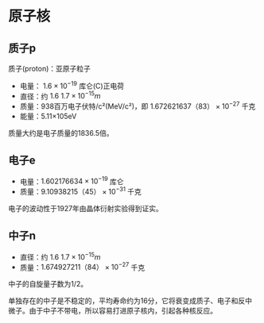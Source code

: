 # 原子核

## 质子p

质子(proton)：亚原子粒子

- 电量： $1.6 × 10^{-19}$ 库仑(C)正电荷
- 直径：约 $1.6~1.7×10^{−15}m$ 
- 质量：938百万电子伏特/c²(MeV/c²)，即 $1.672621637（83）×10^{-27}$ 千克
- 能量：5.11×105eV

质量大约是电子质量的1836.5倍。

## 电子e

- 电量：$1.602176634×10^{-19}$ 库仑
- 质量：$9.10938215（45）×10^{-31}$ 千克

电子的波动性于1927年由晶体衍射实验得到证实。

## 中子n

- 直径：约 $1.6~1.7×10^{−15}m$ 
- 质量：$1.674927211（84）×10^{-27}$ 千克

中子的自旋量子数为1/2。

单独存在的中子是不稳定的，平均寿命约为16分，它将衰变成质子、电子和反中微子。由于中子不带电，所以容易打进原子核内，引起各种核反应。